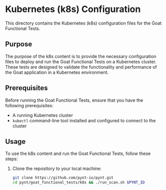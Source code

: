 # Kubernetes (k8s) Configuration

This directory contains the Kubernetes (k8s) configuration files for the Goat Functional Tests.

## Purpose

The purpose of the k8s content is to provide the necessary configuration files to deploy and run the Goat Functional Tests on a Kubernetes cluster. These tests are designed to validate the functionality and performance of the Goat application in a Kubernetes environment.

## Prerequisites

Before running the Goat Functional Tests, ensure that you have the following prerequisites:

- A running Kubernetes cluster
- `kubectl` command-line tool installed and configured to connect to the cluster

## Usage

To use the k8s content and run the Goat Functional Tests, follow these steps:

1. Clone the repository to your local machine:

   ```bash
   git clone https://github.com/pynt-io/pynt.git
   cd pynt/goat_functional_tests/k8s && ./run_scan.sh $PYNT_ID
	```